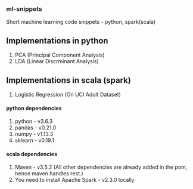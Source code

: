 ### ml-snippets
Short machine learning code snippets - python, spark(scala)

## Implementations in python
1. PCA (Principal Component Analysis)
2. LDA (Linear Discrminant Analysis)

## Implementations in scala (spark)
1. Logistic Regression (On UCI Adult Dataset)

#### python dependencies
1. python - v3.6.3
2. pandas - v0.21.0
3. numpy - v1.13.3
4. sklearn - v0.19.1

#### scala dependencies
1. Maven - v3.5.2 (All other dependencies are already added in the pom, hence maven handles rest.)
2. You need to install Apache Spark - v2.3.0 locally
